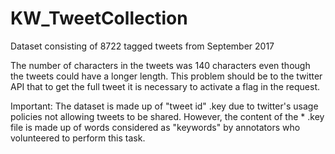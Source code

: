 # KW_TweetCollection
Dataset consisting of 8722 tagged tweets from September 2017

The number of characters in the tweets was 140 characters even though the tweets could have a longer length. This problem should be to the twitter API that to get the full tweet it is necessary to activate a flag in the request.

Important:
The dataset is made up of "tweet id" .key due to twitter's usage policies not allowing tweets to be shared. However, the content of the * .key file is made up of words considered as "keywords" by annotators who volunteered to perform this task.